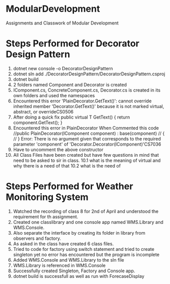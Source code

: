 # ModularDevelopment
Assignments and Classwork of Modular Development

# Steps Performed for Decorator Design Pattern
1. dotnet new console -o DecoratorDesignPattern
2. dotnet sln add ./DecoratorDesignPattern/DecoratorDesignPattern.csproj
3. dotnet build
4. 2 folders named Component and Decorator is created
5. IComponent.cs, ConcreteComponent.cs, Decorator.cs is created in its own folders and used the namespaces
6. Encountered this error
    'PlainDecorator.GetText()': cannot override inherited member 'Decorator<string>.GetText()' because it is not marked virtual, abstract, or overrideCS0506
7. After doing a quick fix 
    public virtual T GetText()
    {
        return component.GetText();
    }
8. Encountered this error in PlainDecorator When Commented this code
    //public PlainDecorator(IComponent<string> component) : base(component)
    // {
    // }
    Error:
    There is no argument given that corresponds to the required parameter 'component' of 'Decorator<string>.Decorator(IComponent<string>)'CS7036
9. Have to uncomment the above constructor
10. All Class Files have been created but have few questions in mind that need to be asked to sir in class.
    10.1 what is the meaning of virtual and why there is a need of that
    10.2 what is the need of 

# Steps Performed for Weather Monitoring System
1. Watched the recording of class 8 for 2nd of April and understood the requirement for th assignment.
2. Created one classlibrary and one console app named WMS.Library and WMS.Console.
3. Also separate the interface by creating its folder in library from observers and factory.
4. As asked in the class have created 6 class files.
5. Tried to code for factory using switch statement and tried to create singleton yet no error has encountered but the program is incomplete
6. Added WMS.Console and WMS.Library to the sln file
7. WMS.Library is referenced in WMS.Console
8. Successfully created Singleton, Factory and Console app.
9. dotnet build is successfull as well as run with ForecaseDisplay 
